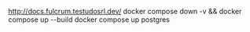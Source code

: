 http://docs.fulcrum.testudosrl.dev/
docker compose down -v && docker compose up --build
docker compose up postgres